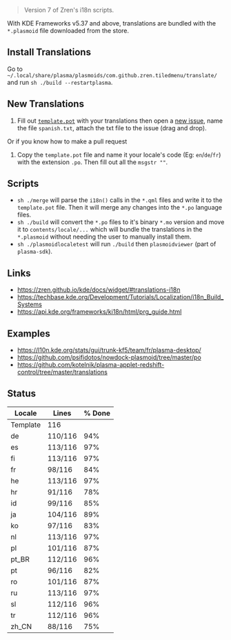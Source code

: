 > Version 7 of Zren's i18n scripts.

With KDE Frameworks v5.37 and above, translations are bundled with the `*.plasmoid` file downloaded from the store.

## Install Translations

Go to `~/.local/share/plasma/plasmoids/com.github.zren.tiledmenu/translate/` and run `sh ./build --restartplasma`.

## New Translations

1. Fill out [`template.pot`](template.pot) with your translations then open a [new issue](https://github.com/Zren/plasma-applet-tiledmenu/issues/new), name the file `spanish.txt`, attach the txt file to the issue (drag and drop).

Or if you know how to make a pull request

1. Copy the `template.pot` file and name it your locale's code (Eg: `en`/`de`/`fr`) with the extension `.po`. Then fill out all the `msgstr ""`.

## Scripts

* `sh ./merge` will parse the `i18n()` calls in the `*.qml` files and write it to the `template.pot` file. Then it will merge any changes into the `*.po` language files.
* `sh ./build` will convert the `*.po` files to it's binary `*.mo` version and move it to `contents/locale/...` which will bundle the translations in the `*.plasmoid` without needing the user to manually install them.
* `sh ./plasmoidlocaletest` will run `./build` then `plasmoidviewer` (part of `plasma-sdk`).

## Links

* https://zren.github.io/kde/docs/widget/#translations-i18n
* https://techbase.kde.org/Development/Tutorials/Localization/i18n_Build_Systems
* https://api.kde.org/frameworks/ki18n/html/prg_guide.html

## Examples

* https://l10n.kde.org/stats/gui/trunk-kf5/team/fr/plasma-desktop/
* https://github.com/psifidotos/nowdock-plasmoid/tree/master/po
* https://github.com/kotelnik/plasma-applet-redshift-control/tree/master/translations

## Status
|  Locale  |  Lines  | % Done|
|----------|---------|-------|
| Template |     116 |       |
| de       | 110/116 |   94% |
| es       | 113/116 |   97% |
| fi       | 113/116 |   97% |
| fr       |  98/116 |   84% |
| he       | 113/116 |   97% |
| hr       |  91/116 |   78% |
| id       |  99/116 |   85% |
| ja       | 104/116 |   89% |
| ko       |  97/116 |   83% |
| nl       | 113/116 |   97% |
| pl       | 101/116 |   87% |
| pt_BR    | 112/116 |   96% |
| pt       |  96/116 |   82% |
| ro       | 101/116 |   87% |
| ru       | 113/116 |   97% |
| sl       | 112/116 |   96% |
| tr       | 112/116 |   96% |
| zh_CN    |  88/116 |   75% |
